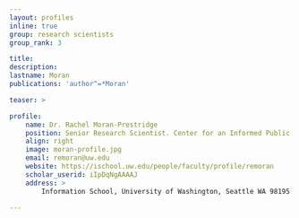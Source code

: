 ```yaml
---
layout: profiles
inline: true
group: research scientists
group_rank: 3

title: 
description: 
lastname: Moran
publications: 'author^=*Moran'

teaser: >

profile:
    name: Dr. Rachel Moran-Prestridge
    position: Senior Research Scientist. Center for an Informed Public.
    align: right
    image: moran-profile.jpg
    email: remoran@uw.edu
    website: https://ischool.uw.edu/people/faculty/profile/remoran 
    scholar_userid: iIpDqNgAAAAJ 
    address: >
        Information School, University of Washington, Seattle WA 98195

---
```


